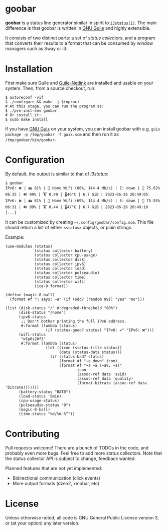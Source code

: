 goobar
======

**goobar** is a status line generator similar in spirit to
[`i3status(1)`](https://i3wm.org/docs/i3status.html).  The main difference is
that goobar is written in [GNU Guile](https://www.gnu.org/software/guile/) and
highly extensible.

It consists of two distinct parts: a set of *status collectors*, and a program
that converts their results to a format that can be consumed by window managers
such as Sway or i3.

# Installation

First make sure Guile and [Guile-Netlink](https://git.lepiller.eu/guile-netlink/)
are installed and usable on your system.  Then, from a source checkout, run:

```
$ autoreconf -vif
$ ./configure && make -j $(nproc)
# At this stage, you can run the program as:
$ ./pre-inst-env goobar
# Or install it:
$ sudo make install
```

If you have [GNU Guix](https://guix.gnu.org/) on your system, you can install
goobar with e.g. `guix package -p /tmp/goobar -f guix.scm` and then run it as
`/tmp/goobar/bin/goobar`.

# Configuration

By default, the output is similar to that of *i3status*:

```
$ goobar
IPv6: ❌ | 🖴 81% | 📶 Home Wifi (68%, 144.4 Mb/s) | E: down | 🔋 75.62% 06:35 | 🔊 99% | 🏋️ 0.40 | 🌡️46°C | 6.7 GiB | 2023-06-26 20:49:05
IPv6: ❌ | 🖴 81% | 📶 Home Wifi (69%, 144.4 Mb/s) | E: down | 🔋 75.55% 06:31 | 🔊 99% | 🏋️ 0.44 | 🌡️47°C | 6.7 GiB | 2023-06-26 20:49:10
[...]
```

It can be customized by creating `~/.config/goobar/config.scm`.  This file
should return a list of either `<status>` objects, or plain strings.

Example:

```
(use-modules (status)
             (status collector battery)
             (status collector cpu-usage)
             (status collector disk)
             (status collector ipv6)
             (status collector load)
             (status collector pulseaudio)
             (status collector time)
             (status collector wifi)
             (ice-9 format))

(define (magic-8-ball)
  (format #f "🎱 says: ~a" (if (odd? (random 99)) "yes" "no")))

(list (disk-status "/" #:degraded-threshold "80%")
      (disk-status "/home")
      (ipv6-status
       ;; Don't bother printing the full IPv6 address.
       #:format (lambda (status)
                  (if (status-good? status) "IPv6: ✔" "IPv6: ❌")))
      (wifi-status
       "wlp0s20f3"
       #:format (lambda (status)
                  (let ((icon (status-title status))
                        (data (status-data status)))
                    (if (status-bad? status)
                        (format #f "~a down" icon)
                        (format #f "~a ~a (~a%, ~a)"
                                icon
                                (assoc-ref data 'ssid)
                                (assoc-ref data 'quality)
                                (format-bitrate (assoc-ref data 'bitrate)))))))
      (battery-status "BAT0")
      (load-status '5min)
      (cpu-usage-status)
      (pulseaudio-status "0")
      (magic-8-ball)
      (time-status "%d/%m %T"))
```

# Contributing

Pull requests welcome!  There are a bunch of TODOs in the code, and probably
even more bugs.  Feel free to add more status collectors.  Note that the
status collector API is subject to change, feedback wanted.

Planned features that are not yet implemented:

* Bidirectional communication (click events)
* More output formats (dzen2, xmobar, etc)

# License

Unless otherwise noted, all code is GNU General Public License version 3,
or (at your option) any later version.
